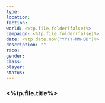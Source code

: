 ```yaml
---
type: 
location: 
faction: 
world: <%tp.file.folder(false)%>
campaign: <%tp.file.folder(false)%>
date: <%tp.date.now("YYYY-MM-DD")%>
description: ""
race: 
gender: 
class: 
player: 
status:
---
```


### <%tp.file.title%>

